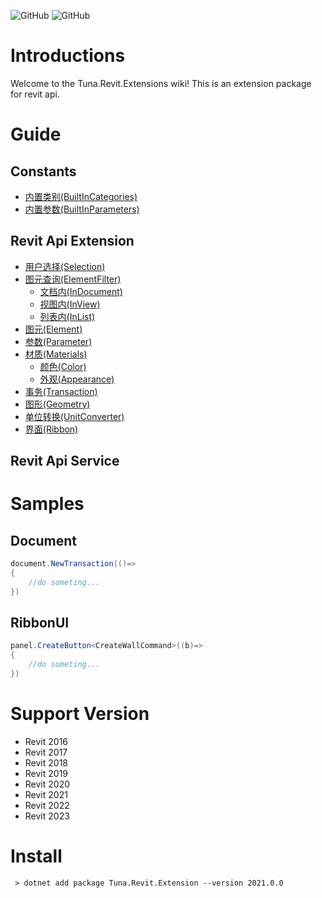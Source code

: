 

![GitHub](https://img.shields.io/github/license/shichuyibushishiwu/Tuna.Revit.Extension?label=License)
![GitHub](https://img.shields.io/badge/Shiwu-Tuna-green)
# Introductions
Welcome to the Tuna.Revit.Extensions wiki! This is an extension package for revit api.

# Guide
## Constants
* [内置类别(BuiltInCategories)](https://github.com/shichuyibushishiwu/Tuna.Revit.Extensions/wiki/BuiltInCategories)
* [内置参数(BuiltInParameters)](https://github.com/shichuyibushishiwu/Tuna.Revit.Extensions/wiki/BuiltInParameters)

## Revit Api Extension

* [用户选择(Selection)](https://github.com/shichuyibushishiwu/Tuna.Revit.Extensions/wiki/Selection)
* [图元查询(ElementFilter)](https://github.com/shichuyibushishiwu/Tuna.Revit.Extensions/wiki/ElementFilter)
  - [文档内(InDocument)](https://github.com/shichuyibushishiwu/Tuna.Revit.Extensions/wiki/ElementFilterInDocument)
  - [视图内(InView)](https://github.com/shichuyibushishiwu/Tuna.Revit.Extensions/wiki/ElementFilterInView)
  - [列表内(InList)](https://github.com/shichuyibushishiwu/Tuna.Revit.Extensions/wiki/ElementFilterInList)
* [图元(Element)](https://github.com/shichuyibushishiwu/Tuna.Revit.Extensions/wiki/Element)
* [参数(Parameter)](https://github.com/shichuyibushishiwu/Tuna.Revit.Extensions/wiki/Parameter)
* [材质(Materials)](https://github.com/shichuyibushishiwu/Tuna.Revit.Extensions/wiki/Materials)
  - [颜色(Color)](https://github.com/shichuyibushishiwu/Tuna.Revit.Extensions/wiki/Color)
  - [外观(Appearance)](https://github.com/shichuyibushishiwu/Tuna.Revit.Extensions/wiki/Appearance)
* [事务(Transaction)](https://github.com/shichuyibushishiwu/Tuna.Revit.Extensions/wiki/Transaction)
* [图形(Geometry)](https://github.com/shichuyibushishiwu/Tuna.Revit.Extensions/wiki/Geometry)
* [单位转换(UnitConverter)](https://github.com/shichuyibushishiwu/Tuna.Revit.Extensions/wiki/UnitConverter)
* [界面(Ribbon)](https://github.com/shichuyibushishiwu/Tuna.Revit.Extensions/wiki/Ribbon)

## Revit Api Service


# Samples

## Document
``` C#
document.NewTransaction(()=>
{
    //do someting...
}) 
```
## RibbonUI
```C#
panel.CreateButton<CreateWallCommand>((b)=>
{
    //do someting...
})
```


# Support Version

* Revit 2016
* Revit 2017
* Revit 2018
* Revit 2019
* Revit 2020
* Revit 2021
* Revit 2022
* Revit 2023

# Install

```
 > dotnet add package Tuna.Revit.Extension --version 2021.0.0
```


